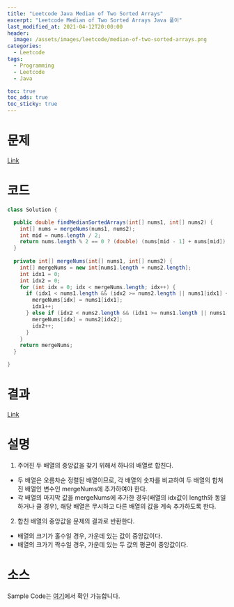 ```yaml
---
title: "Leetcode Java Median of Two Sorted Arrays"
excerpt: "Leetcode Median of Two Sorted Arrays Java 풀이"
last_modified_at: 2021-04-12T20:00:00
header:
  image: /assets/images/leetcode/median-of-two-sorted-arrays.png
categories:
  - Leetcode
tags:
  - Programming
  - Leetcode
  - Java

toc: true
toc_ads: true
toc_sticky: true
---
```

# 문제
[Link](https://leetcode.com/problems/median-of-two-sorted-arrays/)

# 코드
```java
class Solution {

  public double findMedianSortedArrays(int[] nums1, int[] nums2) {
    int[] nums = mergeNums(nums1, nums2);
    int mid = nums.length / 2;
    return nums.length % 2 == 0 ? (double) (nums[mid - 1] + nums[mid]) / 2 : nums[mid];
  }
  
  private int[] mergeNums(int[] nums1, int[] nums2) {
    int[] mergeNums = new int[nums1.length + nums2.length];
    int idx1 = 0;
    int idx2 = 0;
    for (int idx = 0; idx < mergeNums.length; idx++) {
      if (idx1 < nums1.length && (idx2 >= nums2.length || nums1[idx1] <= nums2[idx2])) {
        mergeNums[idx] = nums1[idx1];
        idx1++;
      } else if (idx2 < nums2.length && (idx1 >= nums1.length || nums1[idx1] > nums2[idx2])) {
        mergeNums[idx] = nums2[idx2];
        idx2++;
      }
    }
    return mergeNums;
  }

}
```

# 결과
[Link](https://leetcode.com/submissions/detail/479212877/)

# 설명
1. 주어진 두 배열의 중앙값을 찾기 위해서 하나의 배열로 합친다.
  - 두 배열은 오름차순 정렬된 배열이므로, 각 배열의 숫자를 비교하여 두 배열의 합쳐진 배열인 변수인 mergeNums에 추가하여야 한다.
  - 각 배열의 마지막 값을 mergeNums에 추가한 경우(배열의 idx값이 length와 동일하거나 클 경우), 해당 배열은 무시하고 다른 배열의 값을 계속 추가하도록 한다.

2. 합친 배열의 중앙값을 문제의 결과로 반환한다.
  - 배열의 크기가 홀수일 경우, 가운데 있는 값이 중앙값이다.
  - 배열의 크가기 짝수일 경우, 가운데 있는 두 값의 평균이 중앙값이다.

# 소스
Sample Code는 [여기](https://github.com/GracefulSoul/leetcode/blob/master/src/main/java/gracefulsoul/problems/MedianOfTwoSortedArrays.java)에서 확인 가능합니다.
